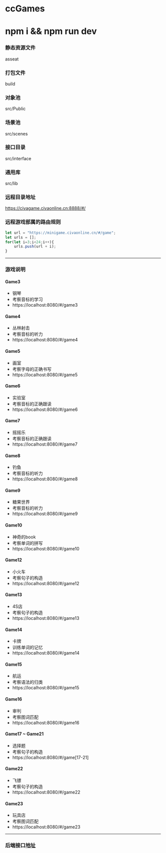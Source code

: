 # ccGames 
# npm i && npm run dev

### 静态资源文件 
asseat

### 打包文件
build

### 对象池
src/Public

### 场景池
src/scenes

### 接口目录
src/interface

### 通用库
src/lib

### 远程目录地址
https://civagame.civaonline.cn:8888/#/

### 远程游戏部属的路由规则
``` js
let url = "https://minigame.civaonline.cn/#/game";
let urls = [];
for(let i=3;i<24;i++){
    urls.push(url + i);
}
```

---

### 游戏说明

#### Game3 
- 钢琴
- 考察音标的学习
- https://localhost:8080/#/game3
#### Game4 
- 丛林射击
- 考察音标的听力
- https://localhost:8080/#/game4
#### Game5 
- 画室
- 考察字母的正确书写
- https://localhost:8080/#/game5
#### Game6
- 实验室
- 考察音标的正确跟读 
- https://localhost:8080/#/game6
#### Game7
- 摇摇乐
- 考察音标的正确跟读 
- https://localhost:8080/#/game7
#### Game8
- 钓鱼
- 考察音标的听力 
- https://localhost:8080/#/game8
#### Game9 
- 糖果世界
- 考察音标的听力
- https://localhost:8080/#/game9
#### Game10 
- 神奇的book
- 考察单词的拼写
- https://localhost:8080/#/game10
#### Game12
- 小火车
- 考察句子的构造 
- https://localhost:8080/#/game12
#### Game13
- 4S店
- 考察句子的构造 
- https://localhost:8080/#/game13
#### Game14
- 卡牌
- 训练单词的记忆 
- https://localhost:8080/#/game14
#### Game15
- 航运
- 考察语法的归类 
- https://localhost:8080/#/game15
#### Game16 
- 审判
- 考察图词匹配
- https://localhost:8080/#/game16
#### Game17 ~ Game21
- 选择题
- 考察句子的构造
- https://localhost:8080/#/game[17-21]
#### Game22
- 飞镖
- 考察句子的构造
- https://localhost:8080/#/game22
#### Game23
- 玩具店
- 考察图词匹配
- https://localhost:8080/#/game23

---

### 后端接口[地址](https://219.151.9.161:8188/swagger-ui.html#/%E5%B0%8F%E6%B8%B8%E6%88%8F__controller%E7%B1%BB)





